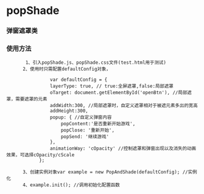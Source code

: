 # popShade
### 弹窗遮罩类

### 使用方法  
           1、引入popShade.js、popShade.css文件(test.html用于测试)
	      2、使用时只需配置defaultConfig对象，
	           
    	            var defaultConfig = {
            	  	layerType: true, // true:全屏遮罩,false:局部遮罩
              		oTarget: document.getElementById('openBtn'), //局部遮罩，需要遮罩的元素
              		addWidth:300, //局部遮罩时，自定义遮罩相对于被遮元素多出的宽高
              		addHeight:300,
              		popup: { //自定义弹窗内容
              			popContent:'是否重新开始游戏',
              			popClose: '重新开始',
              			popSend: '继续游戏'
              		},
              		animationWay: 'cOpacity' //控制遮罩和弹窗出现以及消失的动画效果，可选择cOpacity/cScale
              	};
              
	      3、创建实例对象var example = new PopAndShade(defaultConfig); //实例化
	      4、example.init(); //调用初始化配置函数
